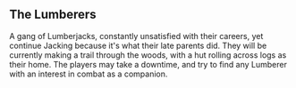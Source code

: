 ## The Lumberers

A gang of Lumberjacks, constantly unsatisfied with their careers, yet continue Jacking because it's what their late parents did. They will be currently making a trail through the woods, with a hut rolling across logs as their home. The players may take a downtime, and try to find any Lumberer with an interest in combat as a companion.
